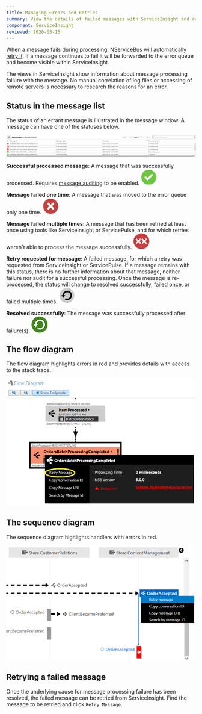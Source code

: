 ```yaml
---
title: Managing Errors and Retries
summary: View the details of failed messages with ServiceInsight and retry them
component: ServiceInsight
reviewed: 2020-03-16
---
```


When a message fails during processing, NServiceBus will [automatically retry it](/nservicebus/recoverability/). If a message continues to fail it will be forwarded to the error queue and become visible within ServiceInsight.

The views in ServiceInsight show information about message processing failure with the message. No manual correlation of log files or accessing of remote servers is necessary to research the reasons for an error.

## Status in the message list

The status of an errant message is illustrated in the message window. A message can have one of the statuses below.

![An error in the message window](images/overview-messagewindowerror.png 'width=500')

**Successful processed message**: A message that was successfully processed. Requires [message auditing](/nservicebus/operations/auditing.md) to be enabled. ![Success icon](images/status-success-icon.png)

**Message failed one time**: A message that was moved to the error queue only one time. ![Single error icon](images/status-error-icon.png)

**Message failed multiple times**: A message that has been retried at least once using tools like ServiceInsight or ServicePulse, and for which retries weren't able to process the message successfully. ![Multiple errors icon](images/status-multiple-error-icon.png)

**Retry requested for message**: A failed message, for which a retry was requested from ServiceInsight or ServicePulse. If a message remains with this status, there is no further information about that message, neither failure nor audit for a successful processing. Once the message is re-processed, the status will change to resolved successfully, failed once, or failed multiple times. ![Retry icon](images/status-retry-icon.png)

**Resolved successfully**: The message was successfully processed after failure(s). ![Retry icon](images/status-resolved-successfully.png)

## The flow diagram

The flow diagram highlights errors in red and provides details with access to the stack trace.

![Error in the flow diagram](images/overview-flowdiagramwitherror.png 'width=500')


## The sequence diagram

The sequence diagram highlights handlers with errors in red.

![Error in the sequence diagram](images/overview-sequence-diagram-witherror.png 'width=500')


## Retrying a failed message

Once the underlying cause for message processing failure has been resolved, the failed message can be retried from ServiceInsight. Find the message to be retried and click `Retry Message`.
